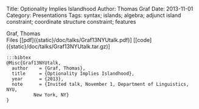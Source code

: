 Title: Optionality Implies Islandhood
Author: Thomas Graf
Date: 2013-11-01
Category: Presentations
Tags: syntax; islands; algebra; adjunct island constraint; coordinate structure constraint; features

<div markdown class="authors">
Graf, Thomas
</div>

<div markdown class="files">
<span id="files-title">Files</span>
[[pdf]({static}/doc/talks/Graf13NYUtalk.pdf)]
[[code]({static}/doc/talks/Graf13NYUtalk.tar.gz)]
</div>

~~~
:::bibtex
@Misc{Graf13NYUtalk,
  author	= {Graf, Thomas},
  title		= {Optionality Implies Islandhood},
  year		= {2013},
  note		= {Invited talk, November 1, Department of Linguistics, NYU,
		  New York, NY}
}
~~~
